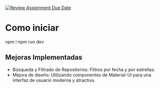[![Review Assignment Due Date](https://classroom.github.com/assets/deadline-readme-button-24ddc0f5d75046c5622901739e7c5dd533143b0c8e959d652212380cedb1ea36.svg)](https://classroom.github.com/a/eZfqBP6h)
# Como iniciar

npm i
npm run dev

## Mejoras Implementadas

- Búsqueda y Filtrado de Repositorios: Filtros por fecha y por estrellas.
- Mejora de diseño: Utilizando componentes de Material-UI para una interfaz de usuario moderna y atractiva.
